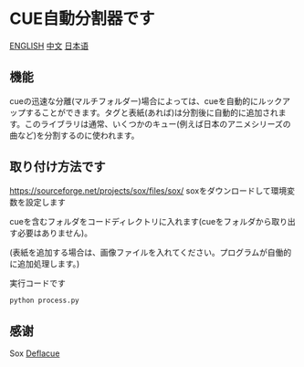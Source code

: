 # CUE自動分割器です
[ENGLISH](https://github.com/itoukou1/CueAutoSplit/blob/main/README.md "ENGLISH")	[中文](https://github.com/itoukou1/CueAutoSplit/blob/main/README_CN.md "中文")	[日本语](https://github.com/itoukou1/CueAutoSplit/blob/main/README_JA.md "日本语")

## 機能
cueの迅速な分離(マルチフォルダー)場合によっては、cueを自動的にルックアップすることができます。タグと表紙(あれば)は分割後に自動的に追加されます。このライブラリは通常、いくつかのキュー(例えば日本のアニメシリーズの曲など)を分割するのに使われます。
## 取り付け方法です
https://sourceforge.net/projects/sox/files/sox/
soxをダウンロードして環境変数を設定します

cueを含むフォルダをコードディレクトリに入れます(cueをフォルダから取り出す必要はありません)。

(表紙を追加する場合は、画像ファイルを入れてください。プログラムが自働的に追加処理します。)

実行コードです
```python
python process.py
```

## 感谢
Sox
[Deflacue](https://github.com/idlesign/deflacue/ "Deflacue")
